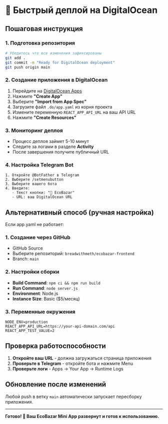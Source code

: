# 🚀 Быстрый деплой на DigitalOcean

## Пошаговая инструкция

### 1. Подготовка репозитория
```bash
# Убедитесь что все изменения зафиксированы
git add .
git commit -m "Ready for DigitalOcean deployment"
git push origin main
```

### 2. Создание приложения в DigitalOcean

1. Перейдите на [DigitalOcean Apps](https://cloud.digitalocean.com/apps)
2. Нажмите **"Create App"**
3. Выберите **"Import from App Spec"**
4. Загрузите файл `.do/app.yaml` из корня проекта
5. Измените переменную `REACT_APP_API_URL` на ваш API URL
6. Нажмите **"Create Resources"**

### 3. Мониторинг деплоя

- Процесс деплоя займет 5-10 минут
- Следите за логами в разделе **Activity**
- После завершения получите публичный URL

### 4. Настройка Telegram Bot

```
1. Откройте @BotFather в Telegram
2. Выберите /setmenubutton
3. Выберите вашего бота
4. Введите:
   - Текст кнопки: "🛒 EcoBazar"
   - URL: ваш DigitalOcean URL
```

## Альтернативный способ (ручная настройка)

Если app.yaml не работает:

### 1. Создание через GitHub
- GitHub Source
- Выберите репозиторий: `breadwithmeth/ecobazar-frontend`
- Branch: `main`

### 2. Настройки сборки
- **Build Command**: `npm ci && npm run build`
- **Run Command**: `node server.js`
- **Environment**: Node.js
- **Instance Size**: Basic ($5/месяц)

### 3. Переменные окружения
```
NODE_ENV=production
REACT_APP_API_URL=https://your-api-domain.com/api
REACT_APP_TEST_VALUE=2
```

## Проверка работоспособности

1. **Откройте ваш URL** - должна загружаться страница приложения
2. **Проверьте в Telegram** - откройте бота и нажмите Menu
3. **Проверьте логи** - Apps → Your App → Runtime Logs

## Обновление после изменений

Любой push в ветку `main` автоматически запускает пересборку приложения.

---

**Готово! 🎉 Ваш EcoBazar Mini App развернут и готов к использованию.**
